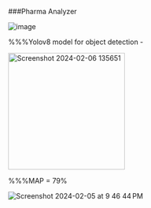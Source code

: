###Pharma Analyzer

![image](https://github.com/DevanshR1123/D2K-PharmaAnalyzer/assets/110150230/ddcb22d5-4382-4f5b-ae46-7510e9a2696f)

%%%Yolov8 model for object detection -

<img width="237" alt="Screenshot 2024-02-06 135651" src="https://github.com/DevanshR1123/D2K-PharmaAnalyzer/assets/110150230/9174e75a-dff4-44e3-a13d-85112f991493">

%%%MAP = 79%



![Screenshot 2024-02-05 at 9 46 44 PM](https://github.com/DevanshR1123/D2K-PharmaAnalyzer/assets/110150230/97d3cecd-fd76-40b3-b278-9183bf641cfe)
